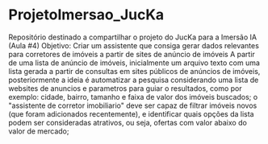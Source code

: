 # ProjetoImersao_JucKa
Repositório destinado a compartilhar o projeto do JucKa para a Imersão IA (Aula #4)
Objetivo: Criar um assistente que consiga gerar dados relevantes para corretores de imóveis a partir de sites de anúncio de imóveis
A partir de uma lista de anúncio de imóveis, inicialmente um arquivo texto com uma lista gerada a partir de consultas em sites públicos de anúncios de imóveis, posteriormente a ideia é automatizar a pesquisa considerando uma lista de websites de anuncios e parametros para guiar o resultados, como por exemplo: cidade, bairro, tamanho e faixa de valor dos imóveis buscados; o "assistente de corretor imobiliario" deve ser capaz de filtrar imóveis novos (que foram adicionados recentemente), e identificar quais opções da lista podem ser consideradas atrativos, ou seja, ofertas com valor abaixo do valor de mercado;
